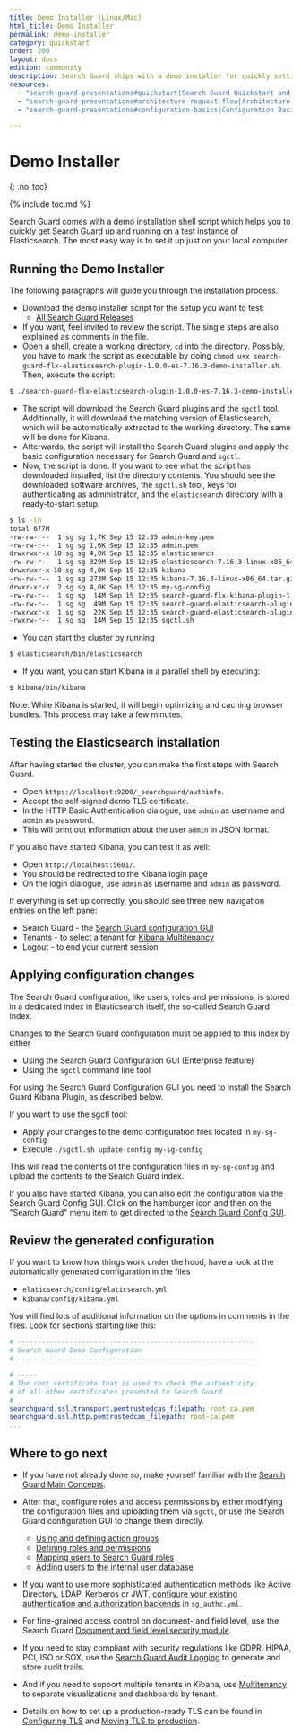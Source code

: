 ```yaml
---
title: Demo Installer (Linux/Mac)
html_title: Demo Installer
permalink: demo-installer
category: quickstart
order: 200
layout: docs
edition: community
description: Search Guard ships with a demo installer for quickly setting up a working configuration. Use it for PoCs or checking out our features. 
resources:
  - "search-guard-presentations#quickstart|Search Guard Quickstart and First Steps (presentation)"
  - "search-guard-presentations#architecture-request-flow|Architecture and Request Flow (presentation)"
  - "search-guard-presentations#configuration-basics|Configuration Basics (presentation)"

---
```


<!--- Copyright 2022 floragunn GmbH -->

# Demo Installer 
{: .no_toc}

{% include toc.md %}

Search Guard comes with a demo installation shell script which helps you to quickly get Search Guard up and running on a test instance of Elasticsearch. The most easy way is to set it up just on your local computer.

## Running the Demo Installer

The following paragraphs will guide you through the installation process.

- Download the demo installer script for the setup you want to test:
  - [All Search Guard Releases](search-guard-versions)
- If you want, feel invited to review the script. The single steps are also explained as comments in the file.
- Open a shell, create a working directory, `cd` into the directory. Possibly, you have to mark the script as executable by doing `chmod u+x search-guard-flx-elasticsearch-plugin-1.0.0-es-7.16.3-demo-installer.sh`. Then, execute the script:

```bash
$ ./search-guard-flx-elasticsearch-plugin-1.0.0-es-7.16.3-demo-installer.sh
```

- The script will download the Search Guard plugins and the `sgctl` tool. Additionally, it will download the matching version of Elasticsearch, which will be automatically extracted to the working directory. The same will be done for Kibana.
- Afterwards, the script will install the Search Guard plugins and apply the basic configuration necessary for Search Guard and `sgctl`.
- Now, the script is done. If you want to see what the script has downloaded installed, list the directory contents. You should see the downloaded software archives, the `sgctl.sh` tool, keys for authenticating as administrator, and the `elasticsearch` directory with a ready-to-start setup.

```bash
$ ls -lh
total 677M
-rw-rw-r--  1 sg sg 1,7K Sep 15 12:35 admin-key.pem
-rw-rw-r--  1 sg sg 1,6K Sep 15 12:35 admin.pem
drwxrwxr-x 10 sg sg 4,0K Sep 15 12:35 elasticsearch
-rw-rw-r--  1 sg sg 329M Sep 15 12:35 elasticsearch-7.16.3-linux-x86_64.tar.gz
drwxrwxr-x 10 sg sg 4,0K Sep 15 12:35 kibana
-rw-rw-r--  1 sg sg 273M Sep 15 12:35 kibana-7.16.3-linux-x86_64.tar.gz
drwxr-xr-x  2 sg sg 4,0K Sep 15 12:35 my-sg-config
-rw-rw-r--  1 sg sg  14M Sep 15 12:35 search-guard-flx-kibana-plugin-1.0.0-es-7.16.3.zip
-rw-rw-r--  1 sg sg  49M Sep 15 12:35 search-guard-elasticsearch-plugin-1.0.0-es-7.16.3.zip
-rwxrwxr-x  1 sg sg  22K Sep 15 12:35 search-guard-elasticsearch-plugin-1.0.0-es-7.16.3-demo-installer.sh
-rwxrw-r--  1 sg sg  14M Sep 15 12:35 sgctl.sh
```


- You can start the cluster by running 

```bash
$ elasticsearch/bin/elasticsearch
```

- If you want, you can start Kibana in a parallel shell by executing:

```bash
$ kibana/bin/kibana
```

Note: While Kibana is started, it will begin optimizing and caching browser bundles. This process may take a few minutes. 

## Testing the Elasticsearch installation

After having started the cluster, you can make the first steps with Search Guard.

* Open ``https://localhost:9200/_searchguard/authinfo``.
* Accept the self-signed demo TLS certificate.
* In the HTTP Basic Authentication dialogue, use ``admin`` as username and ``admin`` as password.
* This will print out information about the user ``admin`` in JSON format.

If you also have started Kibana, you can test it as well:

* Open `http://localhost:5601/`.
* You should be redirected to the Kibana login page
* On the login dialogue, use `admin` as username and `admin` as password.

If everything is set up correctly, you should see three new navigation entries on the left pane:

* Search Guard - the [Search Guard configuration GUI](../_docs_configuration_changes/configuration_config_gui.md)
* Tenants - to select a tenant for [Kibana Multitenancy](../_docs_kibana/kibana_multitenancy.md)
* Logout - to end your current session

## Applying configuration changes

The Search Guard configuration, like users, roles and permissions, is stored in a dedicated index in Elasticsearch itself, the so-called Search Guard Index. 

Changes to the Search Guard configuration must be applied to this index by either

* Using the Search Guard Configuration GUI (Enterprise feature)
* Using the `sgctl` command line tool

For using the Search Guard Configuration GUI you need to install the Search Guard Kibana Plugin, as described below. 

If you want to use the sgctl tool:

* Apply your changes to the demo configuration files located in `my-sg-config`
* Execute `./sgctl.sh update-config my-sg-config`

This will read the contents of the configuration files in `my-sg-config` and upload the contents to the Search Guard index. 

If you also have started Kibana, you can also edit the configuration via the Search Guard Config GUI. Click on the hamburger icon and then on the "Search Guard" menu item to get directed to the [Search Guard Config GUI](../_docs_configuration_changes/configuration_config_gui.md).

## Review the generated configuration

If you want to know how things work under the hood, have a look at the automatically generated configuration in the files 

- `elaticsearch/config/elaticsearch.yml`
- `kibana/config/kibana.yml`


You will find lots of additional information on the options in comments in the files. Look for sections starting like this:

```yaml
# -----------------------------------------------------------
# Search Guard Demo Configuration
# -----------------------------------------------------------

# -----
# The root certificate that is used to check the authenticity
# of all other certificates presented to Search Guard
#
searchguard.ssl.transport.pemtrustedcas_filepath: root-ca.pem
searchguard.ssl.http.pemtrustedcas_filepath: root-ca.pem
...
```



## Where to go next

- If you have not already done so, make yourself familiar with the [Search Guard Main Concepts](../_docs_introduction/main_concepts.md). 
- After that, configure roles and access permissions by either modifying the configuration files and uploading them via `sgctl`, or use the Search Guard configuration GUI to change them directly. 
  - [Using and defining action groups](../_docs_roles_permissions/configuration_action_groups.md)
  - [Defining roles and permissions](../_docs_roles_permissions/configuration_roles_permissions.md)
  - [Mapping users to Search Guard roles](../_docs_roles_permissions/configuration_roles_mapping.md)
  - [Adding users to the internal user database](../_docs_roles_permissions/configuration_internalusers.md)
  
- If you want to use more sophisticated authentication methods like Active Directory, LDAP, Kerberos or JWT, [configure your existing authentication and authorization backends](../_docs_auth_auth/auth_auth_configuration.md) in `sg_authc.yml`.
- For fine-grained access control on document- and field level, use the Search Guard [Document and field level security module](../_docs_dls_fls/dlsfls_dls.md).
- If you need to stay compliant with security regulations like GDPR, HIPAA, PCI, ISO or SOX, use the [Search Guard Audit Logging](../_docs_audit_logging/auditlogging.md) to generate and store audit trails.
- And if you need to support multiple tenants in Kibana, use [Multitenancy](../_docs_kibana/kibana_multitenancy.md) to separate visualizations and dashboards by tenant.
- Details on how to set up a production-ready TLS can be found in [Configuring TLS](../_docs_tls/tls_configuration.md) and [Moving TLS to production](../_docs_tls/tls_certificates_production.md).

